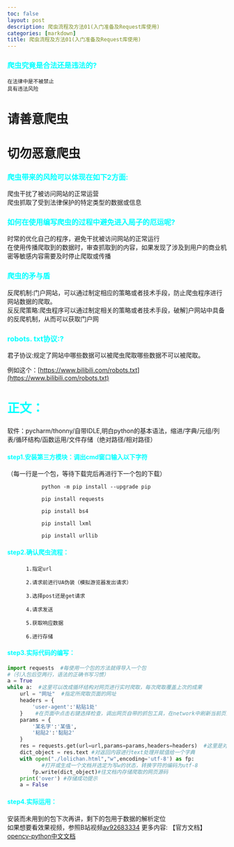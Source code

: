 ```yaml
---
toc: false
layout: post
description: 爬虫流程及方法01(入门准备及Request库使用)
categories: [markdown]
title: 爬虫流程及方法01(入门准备及Request库使用)
---
```

### <font color=cyan>爬虫究竟是合法还是违法的?</font>
    在法律中是不被禁止 
    具有违法风险 

# 请善意爬虫
# 切勿恶意爬虫

### <font color=cyan>爬虫带来的风险可以体现在如下2方面:</font>

爬虫干扰了被访问网站的正常运营  
爬虫抓取了受到法律保护的特定类型的数据或信息

### <font color=cyan>如何在使用编写爬虫的过程中避免进入局子的厄运呢?</font>

时常的优化自己的程序，避免干扰被访问网站的正常运行  
在使用传播爬取到的数据时，审查抓取到的内容，如果发现了涉及到用户的商业机密等敏感内容需要及时停止爬取或传播  

### <font color=cyan>爬虫的矛与盾</font>

反爬机制:门户网站，可以通过制定相应的策略或者技术手段，防止爬虫程序进行网站数据的爬取。  
反反爬策略:爬虫程序可以通过制定相关的策略或者技术手段，破解]户网站中具备的反爬机制，从而可以获取门户网

### <font color=cyan>robots. txt协议:?</font>

君子协议:规定了网站中哪些数据可以被爬虫爬取哪些数据不可以被爬取。

例如这个：[https://www.bilibili.com/robots.txt](https://www.bilibili.com/robots.txt)

# <font color=cyan>正文：</font>

### 

软件：pycharm/thonny/自带IDLE,明白python的基本语法，缩进/字典/元组/列表/循环结构/函数运用/文件存储（绝对路径/相对路径）

#### <font color=cyan>step1.安装第三方模块：调出cmd窗口输入以下字符</font>

（每一行是一个包，等待下载完后再进行下一个包的下载）

```
           python -m pip install --upgrade pip

           pip install requests

           pip install bs4

           pip install lxml

           pip install urllib
```

#### <font color=cyan>step2.确认爬虫流程：</font>
          1.指定url

          2.请求前进行UA伪装（模拟游览器发出请求）

          3.选择post还是get请求

          4.请求发送

          5.获取响应数据

          6.进行存储


#### <font color=cyan>step3.实际代码的编写：</font>
```python
import requests  #每使用一个包的方法就得导入一个包
#（引入包后空两行，语法的正确书写习惯）
a = True
while a:  #这里可以改成循环结构对网页进行实时爬取，每次爬取覆盖上次的成果
    url = "网址"  #指定所爬取页面的网址
    headers = {
        'user-agent':'粘贴1处'
    }    #在页面中点击右键选择检查，调出网页自带的抓包工具，在network中刷新当前页面抓包找到user-agent的项复制粘贴1，找到Query String Parameters的项复制粘贴2（记得加符号’粘贴2‘）
    params = {
        '某名字':'某值',
        '粘贴2':'黏贴2'
    }
    res = requests.get(url=url,params=params,headers=headers)  #这里是对网页发起请求并内置参数
    dict_object = res.text #对返回内容进行text处理并赋值给一个字典
    with open("./lolichan.html","w",encoding='utf-8') as fp:
           #打开或生成一个文档并选定为写w的状态，转换字符的编码为utf-8
        fp.write(dict_object)#往文档内存储爬取的网页源码
    print('over') #存储成功提示
    a = False
```

#### <font color=cyan>step4.实际运用：</font>

安装而未用到的包下次再讲，剩下的包用于数据的解析定位  
如果想要看效果视频，参照B站视频[av92683334](https://www.bilibili.com/video/BV1QE411J7m7/)
更多内容:
【官方文档】[opencv-python中文文档](https://www.kancloud.cn/aollo/aolloopencv/269602)
